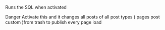 Runs the SQL when activated

Danger Activate this and it changes all posts of all post types ( pages post custom )from trash to publish every page load